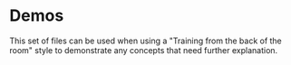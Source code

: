 # Demos

This set of files can be used when using a "Training from the back of the room" style to demonstrate any concepts that need further explanation.
